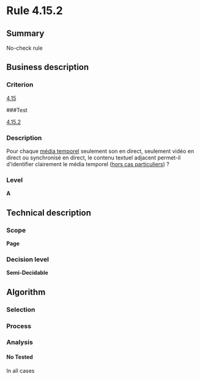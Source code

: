 # Rule 4.15.2

## Summary

No-check rule

## Business description

### Criterion

[4.15](http://references.modernisation.gouv.fr/referentiel-technique-0#crit-4-15)

###Test

[4.15.2](http://references.modernisation.gouv.fr/referentiel-technique-0#test-4-15-2)

### Description

Pour chaque <a href="http://references.modernisation.gouv.fr/sites/default/files/RGAA3_RC2-1/glossaire.htm#mMediaTemp">m&eacute;dia temporel</a> seulement son en direct, seulement vid&eacute;o en direct ou synchronis&eacute; en direct, le contenu textuel adjacent permet-il d'identifier clairement le m&eacute;dia temporel (<a href="http://references.modernisation.gouv.fr/sites/default/files/RGAA3_RC2-1/cas_particulier.htm#cpCrit4-15" title="Cas particuliers pour le crit&egrave;re 4.15">hors cas particuliers</a>) ?

### Level

**A**

## Technical description

### Scope

**Page**

### Decision level

**Semi-Decidable**

## Algorithm

### Selection

### Process

### Analysis

#### No Tested 

In all cases

